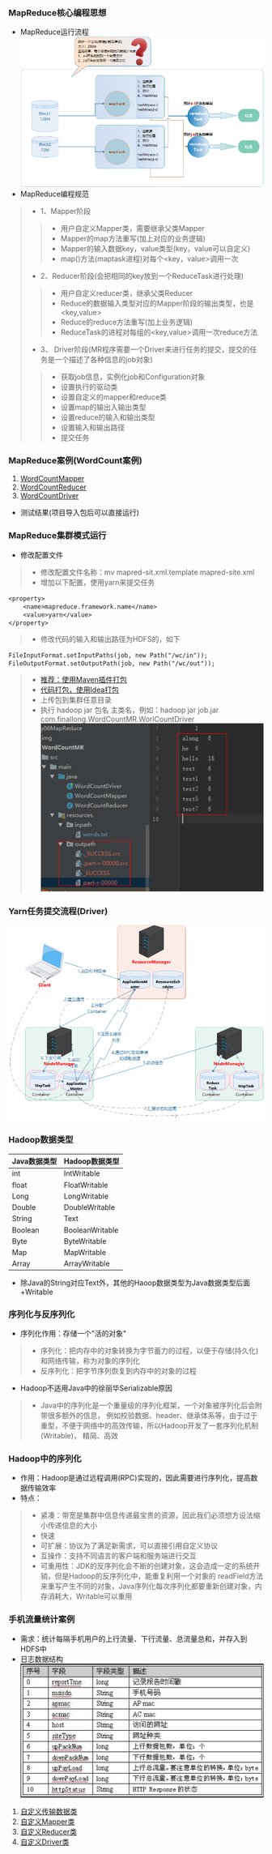 ### MapReduce核心编程思想
+ MapReduce运行流程
![](img/MapReduce执行流程.png)
+ MapReduce编程规范
> + 1、Mapper阶段
> > + 用户自定义Mapper类，需要继承父类Mapper
> > + Mapper的map方法重写(加上对应的业务逻辑)
> > + Mapper的输入数据key，value类型(key，value可以自定义)
> > + map()方法(maptask进程)对每个<key，value>调用一次
> + 2、Reducer阶段(会把相同的key放到一个ReduceTask进行处理)
> > + 用户自定义reducer类，继承父类Reducer 
> > + Reduce的数据输入类型对应的Mapper阶段的输出类型，也是<key,value>
> > + Reduce的reduce方法重写(加上业务逻辑)
> > + ReduceTask的进程对每组的<key,value>调用一次reduce方法
> + 3、 Driver阶段(MR程序需要一个Driver来进行任务的提交，提交的任务是一个描述了各种信息的job对象)
> > + 获取job信息，实例化job和Configuration对象
> > + 设置执行的驱动类
> > + 设置自定义的mapper和reduce类
> > + 设置map的输出入输出类型
> > + 设置reduce的输入和输出类型
> > + 设置输入和输出路径
> > + 提交任务
### MapReduce案例(WordCount案例)
1. [WordCountMapper](MapReduce/src/main/java/WordCount/WordCountMapper.java)
2. [WordCountReducer](MapReduce/src/main/java/WordCount/WordCountReducer.java)
3. [WordCountDriver](MapReduce/src/main/java/WordCount/WordCountDriver.java)
+ 测试结果(项目导入包后可以直接运行)<br/>
### MapReduce集群模式运行
+ 修改配置文件
> + 修改配置文件名称：mv mapred-sit.xml.template mapred-site.xml
> + 增加以下配置，使用yarn来提交任务
```
<property>
    <name>mapreduce.framework.name</name>
    <value>yarn</value>
</property>
```
> + 修改代码的输入和输出路径为HDFS的，如下
```
FileInputFormat.setInputPaths(job, new Path("/wc/in"));
FileOutputFormat.setOutputPath(job, new Path("/wc/out"));
```
> + [推荐：使用Maven插件打包](https://blog.csdn.net/daiyutage/article/details/53739452)
> + [代码打包，使用Idea打包](https://blog.csdn.net/xuemengrui12/article/details/74984731)
> + 上传包到集群任意目录
> + 执行 hadoop jar 包名 主类名，例如：hadoop jar job.jar com.finallong.WordCountMR.WorlCountDriver
![](img/测试结果.png)
### Yarn任务提交流程(Driver)
![](img/Yarn任务提交流程.png)
### Hadoop数据类型
|Java数据类型|Hadoop数据类型|
| ----|----|
|int|IntWritable|
|float|FloatWritable|
|Long|LongWritable|
|Double|DoubleWritable|
|String|Text|
|Boolean|BooleanWritable|
|Byte|ByteWritable|
|Map|MapWritable|
|Array|ArrayWritable|
+ 除Java的String对应Text外，其他的Haoop数据类型为Java数据类型后面+Writable
### 序列化与反序列化
+ 序列化作用：存储一个"活的对象"
> + 序列化：把内存中的对象转换为字节蓄力的过程，以便于存储(持久化)和网络传输，称为对象的序列化
> + 反序列化：把字节序列恢复到内存中的对象的过程
+ Hadoop不适用Java中的徐丽华Serializable原因
> + Java中的序列化是一个重量级的序列化框架，一个对象被序列化后会附带很多额外的信息，
例如校验数据、header、继承体系等，由于过于重型，不便于网络中的高效传输，所以Hadoop开发了一套序列化机制(Writable)，
精简、高效
### Hadoop中的序列化
+ 作用：Hadoop是通过远程调用(RPC)实现的，因此需要进行序列化，提高数据传输效率
+ 特点：
> + 紧凑：带宽是集群中信息传递最宝贵的资源，因此我们必须想方设法缩小传递信息的大小
> + 快速
> + 可扩展：协议为了满足新需求，可以直接引用自定义协议
> + 互操作：支持不同语言的客户端和服务端进行交互
> + 可重用性：JDK的反序列化会不断的创建对象，这会造成一定的系统开销，但是Hadoop的反序列化中，能重复利用一个对象的
readField方法来重写产生不同的对象，Java序列化每次序列化都要重新创建对象，内存消耗大，Writable可以重用
### 手机流量统计案例
+ 需求：统计每隔手机用户的上行流量、下行流量、总流量总和，并存入到HDFS中
+ 日志数据结构<br/>
![](img/日志数据.png)
1. [自定义传输数据类](MapReduce/src/main/java/FlowCount/FlowBean.java)
2. [自定义Mapper类](MapReduce/src/main/java/FlowCount/FlowCountMapper.java)
2. [自定义Reducer类](MapReduce/src/main/java/FlowCount/FlowCountReducer.java)
2. [自定义Driver类](MapReduce/src/main/java/FlowCount/FlowCountDriver.java)
